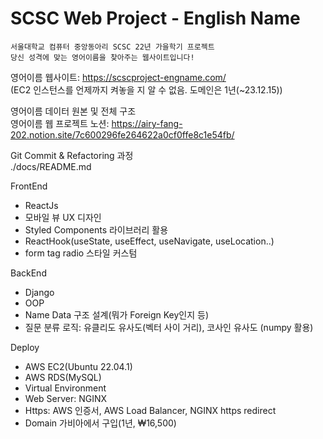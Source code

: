 # SCSC Web Project - English Name

    서울대학교 컴퓨터 중앙동아리 SCSC 22년 가을학기 프로젝트
    당신 성격에 맞는 영어이름을 찾아주는 웹사이트입니다!

영어이름 웹사이트: <https://scscproject-engname.com/>  
(EC2 인스턴스를 언제까지 켜놓을 지 알 수 없음. 도메인은 1년(~23.12.15))

영어이름 데이터 원본 및 전체 구조  
영어이름 웹 프로젝트 노션: <https://airy-fang-202.notion.site/7c600296fe264622a0cf0ffe8c1e54fb/>
    
Git Commit & Refactoring 과정  
./docs/README.md



FrontEnd

- ReactJs
- 모바일 뷰 UX 디자인
- Styled Components 라이브러리 활용
- ReactHook(useState, useEffect, useNavigate, useLocation..)
- form tag radio 스타일 커스텀

BackEnd

- Django
- OOP
- Name Data 구조 설계(뭐가 Foreign Key인지 등)
- 질문 분류 로직: 유클리도 유사도(벡터 사이 거리), 코사인 유사도 (numpy 활용)

Deploy

- AWS EC2(Ubuntu 22.04.1)
- AWS RDS(MySQL)
- Virtual Environment
- Web Server: NGINX
- Https: AWS 인증서, AWS Load Balancer, NGINX https redirect
- Domain 가비아에서 구입(1년, ₩16,500)

